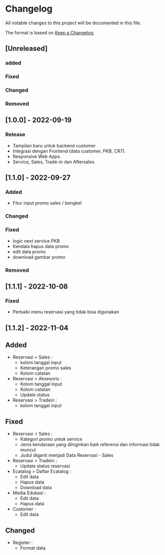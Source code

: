 # Changelog
All notable changes to this project will be documented in this file.

The format is based on [Keep a Changelog](https://www.tunastoyotacimindi.co.id),

## [Unreleased]
### added


### Fixed


### Changed


### Removed


## [1.0.0] - 2022-09-19
### Release
- Tampilan baru untuk backend customer
- Integrasi dengan Frontend (data customer, PKB, CR7).
- Responsive Web Apps.
- Service, Sales, Trade-in dan Aftersales.

## [1.1.0] - 2022-09-27
### Added
- Fitur input promo sales / bengkel

### Changed


### Fixed
- logic next service PKB
- Kendala hapus data promo
- edit data promo
- download gambar promo


### Removed

## [1.1.1] - 2022-10-08
### Fixed
- Perbaiki menu reservasi yang tidak bisa digunakan



## [1.1.2] - 2022-11-04
## Added
- Reservasi > Sales :
    * kolom tanggal input
    * Keterangan promo sales
    * Kolom catatan
- Reservasi > Aksesoris :
    * Kolom tanggal input
    * Kolom catatan
    * Update status
- Reservasi > Tradein :
    * kolom tanggal input
## Fixed
- Reservasi > Sales :
    * Kategori promo untuk service 
    * Jenis kendaraan yang diinginkan baik referensi dan informasi tidak muncul
    * Judul diganti menjadi Data Reservasi - Sales
- Reservasi > Tradein :
    * Update status reservasi
- Ecatalog > Daftar Ecatalog :
    * Edit data
    * Hapus data
    * Download data
- Media Edukasi :
    * Edit data
    * Hapus data
- Customer :
    * Edit data

## Changed
- Register :
    * Format data
